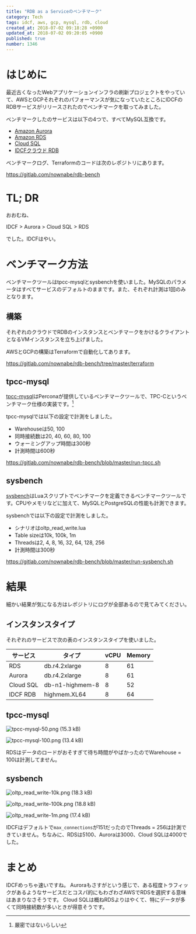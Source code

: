 ```yaml
---
title: "RDB as a Serviceのベンチマーク"
category: Tech
tags: idcf, aws, gcp, mysql, rdb, cloud
created_at: 2018-07-02 09:18:28 +0900
updated_at: 2018-07-02 09:20:05 +0900
published: true
number: 1346
---
```


# はじめに

最近古くなったWebアプリケーションインフラの刷新プロジェクトをやっていて、AWSとGCPそれぞれのパフォーマンスが気になっていたところにIDCFのRDBサービスがリリースされたのでベンチマークを取ってみました。

ベンチマークしたのサービスは以下の4つで、すべてMySQL互換です。

* [Amazon Aurora](https://aws.amazon.com/jp/rds/aurora/)
* [Amazon RDS](https://aws.amazon.com/jp/rds/)
* [Cloud SQL](https://cloud.google.com/sql/)
* [IDCFクラウド RDB](https://www.idcf.jp/cloud/rdb/)

ベンチマークログ、Terraformのコードは次のレポジトリにあります。

https://gitlab.com/nownabe/rdb-bench

# TL; DR

おおむね、

IDCF > Aurora > Cloud SQL > RDS

でした。IDCFはやい。

# ベンチマーク方法

ベンチマークツールはtpcc-mysqlとsysbenchを使いました。MySQLのパラメータはすべてサービスのデフォルトのままです。また、それぞれ計測は1回のみとなります。

## 構築

それぞれのクラウドでRDBのインスタンスとベンチマークをかけるクライアントとなるVMインスタンスを立ち上げました。

AWSとGCPの構築はTerraformで自動化してあります。

https://gitlab.com/nownabe/rdb-bench/tree/master/terraform

## tpcc-mysql

[tpcc-mysql](https://github.com/Percona-Lab/tpcc-mysql)はPerconaが提供しているベンチマークツールで、TPC-Cというベンチマーク仕様の実装です。[^1]

[^1]: 厳密ではないらしい

tpcc-mysqlでは以下の設定で計測をしました。

* Warehouseは50, 100
* 同時接続数は20, 40, 60, 80, 100
* ウォーミングアップ時間は300秒
* 計測時間は600秒

https://gitlab.com/nownabe/rdb-bench/blob/master/run-tpcc.sh

## sysbench

[sysbench](https://github.com/akopytov/sysbench)はLuaスクリプトでベンチマークを定義できるベンチマークツールです。CPUやメモリなどに加えて、MySQLとPostgreSQLの性能も計測できます。

sysbenchでは以下の設定で計測をしました。

* シナリオはoltp_read_write.lua
* Table sizeは10k, 100k, 1m
* Threadsは2, 4, 8, 16, 32, 64, 128, 256
* 計測時間は300秒

https://gitlab.com/nownabe/rdb-bench/blob/master/run-sysbench.sh

# 結果

細かい結果が気になる方はレポジトリにログが全部あるので見てみてください。

## インスタンスタイプ

それぞれのサービスで次の表のインスタンスタイプを使いました。

| サービス | タイプ | vCPU | Memory |
| --- | --- | --- | --- |
| RDS | db.r4.2xlarge | 8 | 61 |
| Aurora | db.r4.2xlarge | 8 | 61 |
| Cloud SQL | db-n1-highmem-8 | 8 | 52 |
| IDCF RDB | highmem.XL64 | 8 | 64 |

## tpcc-mysql

![tpcc-mysql-50.png (15.3 kB)](/images/2018/07/02/1.png)

![tpcc-mysql-100.png (13.4 kB)](/images/2018/07/02/2.png)

RDSはデータのロードがおそすぎて待ち時間がやばかったのでWarehouse = 100は計測してません。

## sysbench

![oltp_read_write-10k.png (18.3 kB)](/images/2018/07/02/3.png)

![oltp_read_write-100k.png (18.8 kB)](/images/2018/07/02/4.png)

![oltp_read_write-1m.png (17.4 kB)](/images/2018/07/02/5.png)

IDCFはデフォルトで`max_connections`が151だったのでThreads = 256は計測できていません。ちなみに、RDSは5100、Auroraは3000、Cloud SQLは4000でした。

# まとめ

IDCFめっちゃ速いですね。
Auroraもさすがという感じで、ある程度トラフィックがあるようなサービスだとコスパ的にもわざわざAWSでRDSを選択する意味はあまりなさそうです。
Cloud SQLは概ねRDSよりはやくて、特にデータが多くて同時接続数が多いときが得意そうです。
